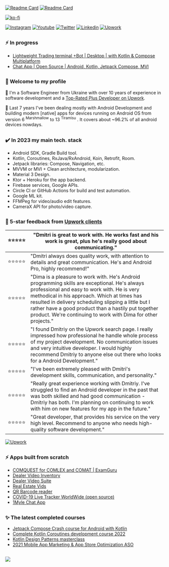    
<!-- ![Github stats](https://github-readme-stats.vercel.app/api?username=dmitriy-chernysh&theme=dracula&show_icons=true&count_private=true) -->

[![Readme Card](https://github-readme-stats.vercel.app/api/pin/?username=mobiledevpro&repo=Jetpack-Compose-ChatApp-Template&theme=dark&PAT_1=111122)](https://github.com/mobiledevpro/Jetpack-Compose-ChatApp-Template)
[![Readme Card](https://github-readme-stats.vercel.app/api/pin/?username=mobiledevpro&repo=Android-Kotlin-MVVM-Template&theme=dark&PAT_1=11122)](https://github.com/mobiledevpro/Android-Kotlin-MVVM-Template)

[![ko-fi](https://ko-fi.com/img/githubbutton_sm.svg)](https://ko-fi.com/Z8Z6MNO96)

[![Instagram](https://img.shields.io/badge/-instagram-E4405F?logo=instagram&message=Behind+the+scenes+in+Storiesn&label=Behind+the+scenes+of+building+apps+on&style=flat-square&logoColor=white)](https://www.instagram.com/mobiledevpro/)
[![Youtube](https://img.shields.io/badge/-youtube-red?logo=youtube&message=Youtube&style=flat-square&label=Vids+on)](https://www.youtube.com/@mobiledevpro)
[![Twitter](https://img.shields.io/badge/-twitter-1DA1F2?logo=twitter&style=flat-square&logoColor=white&label=Build+in+public+on)](https://twitter.com/mobiledev_pro)
[![Linkedin](https://img.shields.io/badge/-linkedin-0A66C2?logo=linkedin&style=flat-square&logoColor=white&label=Connect+on)](https://www.linkedin.com/in/dmitriychernysh/)
[![Upwork](https://img.shields.io/badge/-upwork-brightgreen?logo=upwork&message=Upwork&label=Work+with+me+on&style=flat-square)](https://www.upwork.com/freelancers/~01fb21586ed544f07b?s=996364627857502209)

## 
### ⚡ In progress
- [Lightweight Trading terminal +Bot | Desktop | with Kotlin & Compose Multiplatform](https://www.instagram.com/tickeralerter.app/)
- [Chat App | Open Source | Android, Kotlin, Jetpack Compose, MVI](https://github.com/mobiledevpro/Jetpack-Compose-ChatApp-Template)


## 
### 👋 Welcome to my profile 
  
:small_blue_diamond: I'm a Software Engineer from Ukraine with over 10 years of experience in software development and a [Top-Rated Plus Developer on Upwork](https://www.upwork.com/freelancers/~01fb21586ed544f07b?s=996364627857502209).

:small_blue_diamond: Last 7 years I've been dealing mostly with Android Development and building modern [native] apps for devices running on Android OS from version 6 <sup>Marshmallow</sup> to 13 <sup>Tiramisu</sup> . It covers about ~96.2% of all android devices nowdays.


## 
### :heavy_check_mark: In 2023 my main tech. stack

* Android SDK, Gradle Build tool.
* Kotlin, Coroutines, RxJava/RxAndroid, Koin, Retrofit, Room.
* Jetpack libraries: Compose, Navigation, etc.
* MVVM or MVI + Clean architecture, modularization.
* Material 3 Design.
* Ktor + Heroku for the app backend.
* Firebase services, Google APIs.
* Circle CI or GitHub Actions for build and test automation.
* Google ML kit.
* FFMPeg for video/audio edit features.
* CameraX API for photo/video capture.


## 
### :star2: 5-star feedback from [Upwork clients](https://www.upwork.com/freelancers/~01fb21586ed544f07b)

|⭐️⭐️⭐️⭐️⭐️| "Dmitri is great to work with. He works fast and his work is great, plus he's really good about communicating." |
|---|---|
|⭐️⭐️⭐️⭐️⭐️|"Dmitri always does quality work, with attention to details and great communication. He's and Android Pro, highly recommend!"|
|⭐️⭐️⭐️⭐️⭐️|"Dima is a pleasure to work with. He's Android programming skills are exceptional. He's always professional and easy to work with. He is very methodical in his approach. Which at times has resulted in delivery scheduling slipping a little but I rather have a good product than a hastily put together product. We're continuing to work with Dima for other projects."|
|⭐️⭐️⭐️⭐️⭐️|"I found Dmitriy on the Upwork search page. I really impressed how professional he handle whole process of my project development. No communication issues and very intuitive developer. I would highly recommend Dmitriy to anyone else out there who looks for a Android Development."|
|⭐️⭐️⭐️⭐️⭐️|"I've been extremely pleased with Dmitri's development skills, communication, and personality."|
|⭐️⭐️⭐️⭐️⭐️|"Really great experience working with Dmitriy. I've struggled to find an Android developer in the past that was both skilled and had good communication - Dmitriy has both. I'm planning on continuing to work with him on new features for my app in the future."|
|⭐️⭐️⭐️⭐️⭐️|"Great developer, that provides his service on the very high level. Recommend to anyone who needs high-quality​ software development."|

[![Upwork](https://img.shields.io/badge/-upwork-brightgreen?logo=upwork&message=Upwork&label=Let's+build+your+next+app&style=flat-square)](https://www.upwork.com/freelancers/~01fb21586ed544f07b?s=996364627857502209)

## 
### ⚡ Apps built from scratch
- [COMQUEST for COMLEX and COMAT | ExamGuru](https://play.google.com/store/apps/details?id=exam.comquest.test) 
- [Dealer Video Inventory](https://play.google.com/store/apps/details?id=com.lesa.videoinventory.stream.new)
- [Dealer Video Suite](https://play.google.com/store/apps/details?id=com.lesa.dealervideosuite)
- [Real Estate Vids](https://play.google.com/store/apps/details?id=com.lesa.realestate)
- [QR Barcode reader](https://play.google.com/store/apps/details?id=com.mobiledevpro.barcodescanner)
- [COVID-19 Live Tracker WorldWide (open source)](https://github.com/dmitriy-chernysh/covid-19-tracker-android)
- [1Myle Chat App](https://www.instagram.com/p/Bi42AwDBWUx/)

## 
### ✨ The latest completed courses
- [Jetpack Compose Crash course for Android with Kotlin](https://www.udemy.com/certificate/UC-fd31313c-b2e4-4009-8ea3-26a0a7761c17/)
- [Complete Kotlin Coroutines development course 2022](https://www.udemy.com/certificate/UC-6ceb0136-ec99-4c86-b92f-0e1cb863fa6b/)
- [Kotlin Design Patterns masterclass](https://www.udemy.com/certificate/UC-f07dbf54-1eee-4f12-9e31-70edfc2ef16b/)
- [2021 Mobile App Marketing & App Store Optimization ASO](https://www.udemy.com/certificate/UC-a468d1ac-81d0-4dcc-a21d-a04e65d140ac/)


## 
![](https://komarev.com/ghpvc/?username=dmitriy-chernysh&style=flat-square)

<!--
**dmitriy-chernysh/dmitriy-chernysh** is a ✨ _special_ ✨ repository because its `README.md` (this file) appears on your GitHub profile.

Here are some ideas to get you started:

- 🔭 I’m currently working on ...
- 🌱 I’m currently learning ...
- 👯 I’m looking to collaborate on ...
- 🤔 I’m looking for help with ...
- 💬 Ask me about ...
- 📫 How to reach me: ...
- 😄 Pronouns: ...
- ⚡ Fun fact: ...
-->
